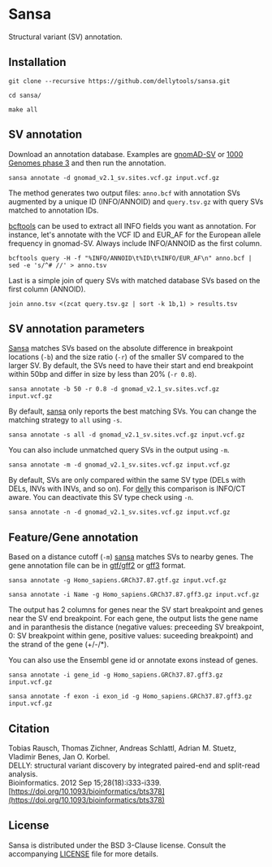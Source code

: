 # Sansa

Structural variant (SV) annotation.

## Installation

`git clone --recursive https://github.com/dellytools/sansa.git`

`cd sansa/`

`make all`

## SV annotation

Download an annotation database. Examples are [gnomAD-SV](https://gnomad.broadinstitute.org/) or [1000 Genomes phase 3](https://www.internationalgenome.org/phase-3-structural-variant-dataset) and then run the annotation.

`sansa annotate -d gnomad_v2.1_sv.sites.vcf.gz input.vcf.gz`

The method generates two output files: `anno.bcf` with annotation SVs augmented by a unique ID (INFO/ANNOID) and `query.tsv.gz` with query SVs matched to annotation IDs.

[bcftools](https://github.com/samtools/bcftools) can be used to extract all INFO fields you want as annotation. For instance, let's annotate with the VCF ID and EUR_AF for the European allele frequency in gnomad-SV. Always include INFO/ANNOID as the first column.

`bcftools query -H -f "%INFO/ANNOID\t%ID\t%INFO/EUR_AF\n" anno.bcf | sed -e 's/^# //' > anno.tsv`

Last is a simple join of query SVs with matched database SVs based on the first column (ANNOID).

`join anno.tsv <(zcat query.tsv.gz | sort -k 1b,1) > results.tsv`

## SV annotation parameters

[Sansa](https://github.com/dellytools/sansa) matches SVs based on the absolute difference in breakpoint locations (`-b`) and the size ratio (`-r`) of the smaller SV compared to the larger SV. By default, the SVs need to have their start and end breakpoint within 50bp and differ in size by less than 20% (`-r 0.8`).

`sansa annotate -b 50 -r 0.8 -d gnomad_v2.1_sv.sites.vcf.gz input.vcf.gz`

By default, [sansa](https://github.com/dellytools/sansa) only reports the best matching SVs. You can change the matching strategy to `all` using `-s`.

`sansa annotate -s all -d gnomad_v2.1_sv.sites.vcf.gz input.vcf.gz`

You can also include unmatched query SVs in the output using `-m`.

`sansa annotate -m -d gnomad_v2.1_sv.sites.vcf.gz input.vcf.gz`

By default, SVs are only compared within the same SV type (DELs with DELs, INVs with INVs, and so on). For [delly](https://github.com/dellytools/delly) this comparison is INFO/CT aware. You can deactivate this SV type check using `-n`.

`sansa annotate -n -d gnomad_v2.1_sv.sites.vcf.gz input.vcf.gz`

## Feature/Gene annotation

Based on a distance cutoff (`-m`) [sansa](https://github.com/dellytools/sansa) matches SVs to nearby genes. The gene annotation file can be in [gtf/gff2](https://en.wikipedia.org/wiki/General_feature_format) or [gff3](https://en.wikipedia.org/wiki/General_feature_format) format.

`sansa annotate -g Homo_sapiens.GRCh37.87.gtf.gz input.vcf.gz`

`sansa annotate -i Name -g Homo_sapiens.GRCh37.87.gff3.gz input.vcf.gz`

The output has 2 columns for genes near the SV start breakpoint and genes near the SV end breakpoint. For each gene, the output lists the gene name and in paranthesis the distance (negative values: preceeding SV breakpoint, 0: SV breakpoint within gene, positive values: suceeding breakpoint) and the strand of the gene (+/-/*).

You can also use the Ensembl gene id or annotate exons instead of genes.

`sansa annotate -i gene_id -g Homo_sapiens.GRCh37.87.gff3.gz input.vcf.gz`

`sansa annotate -f exon -i exon_id -g Homo_sapiens.GRCh37.87.gff3.gz input.vcf.gz`


## Citation

Tobias Rausch, Thomas Zichner, Andreas Schlattl, Adrian M. Stuetz, Vladimir Benes, Jan O. Korbel.      
DELLY: structural variant discovery by integrated paired-end and split-read analysis.     
Bioinformatics. 2012 Sep 15;28(18):i333-i339.       
[https://doi.org/10.1093/bioinformatics/bts378](https://doi.org/10.1093/bioinformatics/bts378)

## License

Sansa is distributed under the BSD 3-Clause license. Consult the accompanying [LICENSE](https://github.com/dellytools/sansa/blob/master/LICENSE) file for more details.


